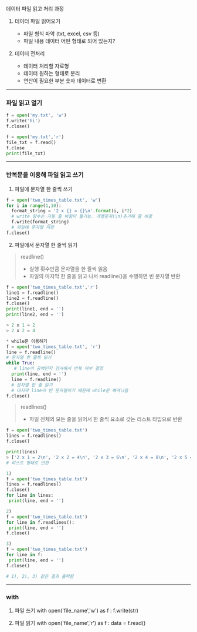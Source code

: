 데이터 파일 읽고 처리 과정
1. 데이터 파일 읽어오기
   - 파일 형식 파악 (txt, excel, csv 등)
   - 파일 내용 데이터 어떤 형태로 되어 있는지?

2. 데이터 전처리
   - 데이터 처리할 자료형
   - 데이터 원하는 형태로 분리
   - 연산이 필요한 부분 숫자 데이터로 변환

---

### 파일 읽고 열기
```python
f = open('my.txt', 'w')
f.write('hi')
f.close()

f = open('my.txt','r')
file_txt = f.read()
f.close
print(file_txt)
```
---

### 반복문을 이용해 파일 읽고 쓰기

1) 파일에 문자열 한 줄씩 쓰기
```python
f = open('two_times_table.txt', 'w')
for i in range(1,10):
  format_string = '2 x {} = {}\n'.format(i, i*2)
  # write 함수는 자동 줄 바꿈이 불가능. 개행문자(\n)추가해 줄 바꿈
  f.write(format_string)
  # 파일에 문자열 저장
f.close()
```

2) 파일에서 문자열 한 줄씩 읽기
  > readline()
  > - 실행 횟수만큼 문자열을 한 줄씩 읽음
  > - 파일의 마지막 한 줄을 읽고 나서 readline()을 수행하면 빈 문자열 반환
```python
f = open('two_times_table.txt','r')
line1 = f.readline()
line2 = f.readline()
f.close()
print(line1, end = '')
print(line2, end = '')

> 2 x 1 = 2
> 2 x 2 = 4

* while문 이용하기
f = open('two_times_table.txt', 'r')
line = f.readline()
# 문자열 한 줄씩 읽기
while True:
   # line이 공백인지 검사해서 반복 여부 결정
  print(line, end = '')
  line = f.readline()
  # 문자열 한 줄 읽기
  # 마지막 line이 빈 문자열이기 때문에 while문 빠져나옴
f.close()
```

> readlines()
> - 파일 전체의 모든 줄을 읽어서 한 줄씩 요소로 갖는 리스트 타입으로 반환

 ```python
f = open('two_times_table.txt')
lines = f.readlines()
f.close()

print(lines)
> ['2 x 1 = 2\n', '2 x 2 = 4\n', '2 x 3 = 6\n', '2 x 4 = 8\n', '2 x 5 = 10\n', '2 x 6 = 12\n', '2 x 7 = 14\n', '2 x 8 = 16\n', '2 x 9 = 18\n']
# 리스트 형태로 반환

1)
f = open('two_times_table.txt')
lines = f.readlines()
f.close()
for line in lines:
  print(line, end = '')

2)
f = open('two_times_table.txt')
for line in f.readlines():
  print(line, end = '')
f.close()

3)
f = open('two_times_table.txt')
for line in f:
  print(line, end = '')
f.close()

# 1), 2), 3) 같은 결과 출력됨
```

---

### with 
1. 파일 쓰기
   with open('file_name','w') as f : 
      f.write(str)

2. 파일 읽기
   with open('file_name','r') as f : 
      data = f.read()